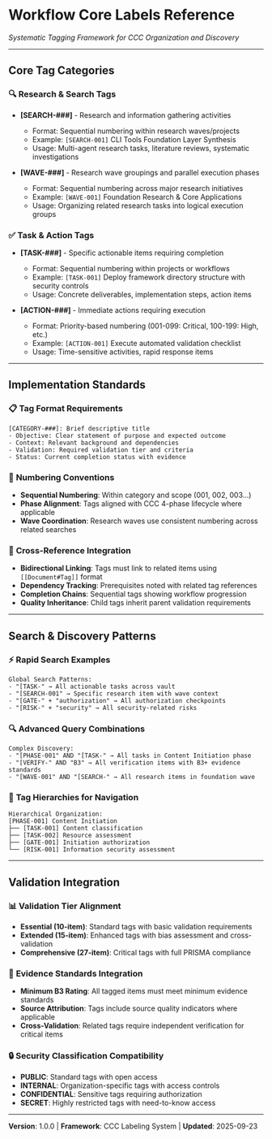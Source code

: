 # Workflow Core Labels Reference
*Systematic Tagging Framework for CCC Organization and Discovery*

---

## Core Tag Categories

### 🔍 **Research & Search Tags**
- **[SEARCH-###]** - Research and information gathering activities
  - Format: Sequential numbering within research waves/projects
  - Example: `[SEARCH-001]` CLI Tools Foundation Layer Synthesis
  - Usage: Multi-agent research tasks, literature reviews, systematic investigations

- **[WAVE-###]** - Research wave groupings and parallel execution phases
  - Format: Sequential numbering across major research initiatives
  - Example: `[WAVE-001]` Foundation Research & Core Applications
  - Usage: Organizing related research tasks into logical execution groups

### ✅ **Task & Action Tags**
- **[TASK-###]** - Specific actionable items requiring completion
  - Format: Sequential numbering within projects or workflows
  - Example: `[TASK-001]` Deploy framework directory structure with security controls
  - Usage: Concrete deliverables, implementation steps, action items

- **[ACTION-###]** - Immediate actions requiring execution
  - Format: Priority-based numbering (001-099: Critical, 100-199: High, etc.)
  - Example: `[ACTION-001]` Execute automated validation checklist
  - Usage: Time-sensitive activities, rapid response items

---

## Implementation Standards

### 📋 **Tag Format Requirements**
```
[CATEGORY-###]: Brief descriptive title
- Objective: Clear statement of purpose and expected outcome
- Context: Relevant background and dependencies
- Validation: Required validation tier and criteria
- Status: Current completion status with evidence
```

### 🔢 **Numbering Conventions**
- **Sequential Numbering**: Within category and scope (001, 002, 003...)
- **Phase Alignment**: Tags aligned with CCC 4-phase lifecycle where applicable
- **Wave Coordination**: Research waves use consistent numbering across related searches

### 🔗 **Cross-Reference Integration**
- **Bidirectional Linking**: Tags must link to related items using `[[Document#Tag]]` format
- **Dependency Tracking**: Prerequisites noted with related tag references
- **Completion Chains**: Sequential tags showing workflow progression
- **Quality Inheritance**: Child tags inherit parent validation requirements

---

## Search & Discovery Patterns

### ⚡ **Rapid Search Examples**
```
Global Search Patterns:
- "[TASK-" → All actionable tasks across vault
- "[SEARCH-001" → Specific research item with wave context
- "[GATE-" + "authorization" → All authorization checkpoints
- "[RISK-" + "security" → All security-related risks
```

### 🔍 **Advanced Query Combinations**
```
Complex Discovery:
- "[PHASE-001" AND "[TASK-" → All tasks in Content Initiation phase
- "[VERIFY-" AND "B3" → All verification items with B3+ evidence standards
- "[WAVE-001" AND "[SEARCH-" → All research items in foundation wave
```

### 🌳 **Tag Hierarchies for Navigation**
```
Hierarchical Organization:
[PHASE-001] Content Initiation
├── [TASK-001] Content classification
├── [TASK-002] Resource assessment
├── [GATE-001] Initiation authorization
└── [RISK-001] Information security assessment
```

---

## Validation Integration

### 📊 **Validation Tier Alignment**
- **Essential (10-item)**: Standard tags with basic validation requirements
- **Extended (15-item)**: Enhanced tags with bias assessment and cross-validation
- **Comprehensive (27-item)**: Critical tags with full PRISMA compliance

### 🎯 **Evidence Standards Integration**
- **Minimum B3 Rating**: All tagged items must meet minimum evidence standards
- **Source Attribution**: Tags include source quality indicators where applicable
- **Cross-Validation**: Related tags require independent verification for critical items

### 🔒 **Security Classification Compatibility**
- **PUBLIC**: Standard tags with open access
- **INTERNAL**: Organization-specific tags with access controls
- **CONFIDENTIAL**: Sensitive tags requiring authorization
- **SECRET**: Highly restricted tags with need-to-know access

---

**Version**: 1.0.0 | **Framework**: CCC Labeling System | **Updated**: 2025-09-23